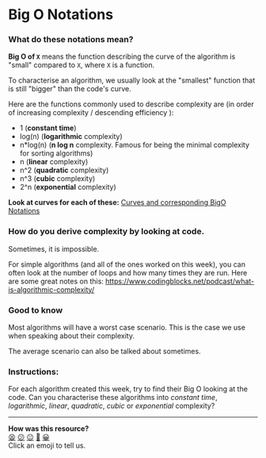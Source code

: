 # Big O Notations

### What do these notations mean?

**Big O of `X`** means the function describing the curve of the algorithm is "small" compared to `X`, where `X` is a function.

To characterise an algorithm, we usually look at the "smallest" function that is still "bigger" than the code's curve.

Here are the functions commonly used to describe complexity are (in order of increasing complexity / descending efficiency ):

* 1 (**constant time**)
* log(n) (**logarithmic** complexity)
* n*log(n)  (**n log n** complexity. Famous for being the minimal complexity for sorting algorithms)
* n (**linear** complexity)
* n^2 (**quadratic** complexity)
* n^3 (**cubic** complexity)
* 2^n (**exponential** complexity)

**Look at curves for each of these:**
[Curves and corresponding BigO Notations](http://science.slc.edu/~jmarshall/courses/2002/spring/cs50/BigO/)

### How do you derive complexity by looking at code.

Sometimes, it is impossible.

For simple algorithms (and all of the ones worked on this week), you can often look at the number of loops and how many times they are run.
Here are some great notes on this:
https://www.codingblocks.net/podcast/what-is-algorithmic-complexity/

### Good to know

Most algorithms will have a worst case scenario. This is the case we use when speaking about their complexity.

The average scenario can also be talked about sometimes.

### Instructions:

For each algorithm created this week, try to find their Big O looking at the code.
Can you characterise these algorithms into *constant time*, *logarithmic*, *linear*, *quadratic*, *cubic* or *exponential* complexity?

<!-- BEGIN GENERATED SECTION DO NOT EDIT -->

---

**How was this resource?**  
[😫](https://airtable.com/shrUJ3t7KLMqVRFKR?prefill_Repository=skills-workshops&prefill_File=algorithmic_complexity/big-O-notations/README.md&prefill_Sentiment=😫) [😕](https://airtable.com/shrUJ3t7KLMqVRFKR?prefill_Repository=skills-workshops&prefill_File=algorithmic_complexity/big-O-notations/README.md&prefill_Sentiment=😕) [😐](https://airtable.com/shrUJ3t7KLMqVRFKR?prefill_Repository=skills-workshops&prefill_File=algorithmic_complexity/big-O-notations/README.md&prefill_Sentiment=😐) [🙂](https://airtable.com/shrUJ3t7KLMqVRFKR?prefill_Repository=skills-workshops&prefill_File=algorithmic_complexity/big-O-notations/README.md&prefill_Sentiment=🙂) [😀](https://airtable.com/shrUJ3t7KLMqVRFKR?prefill_Repository=skills-workshops&prefill_File=algorithmic_complexity/big-O-notations/README.md&prefill_Sentiment=😀)  
Click an emoji to tell us.

<!-- END GENERATED SECTION DO NOT EDIT -->
